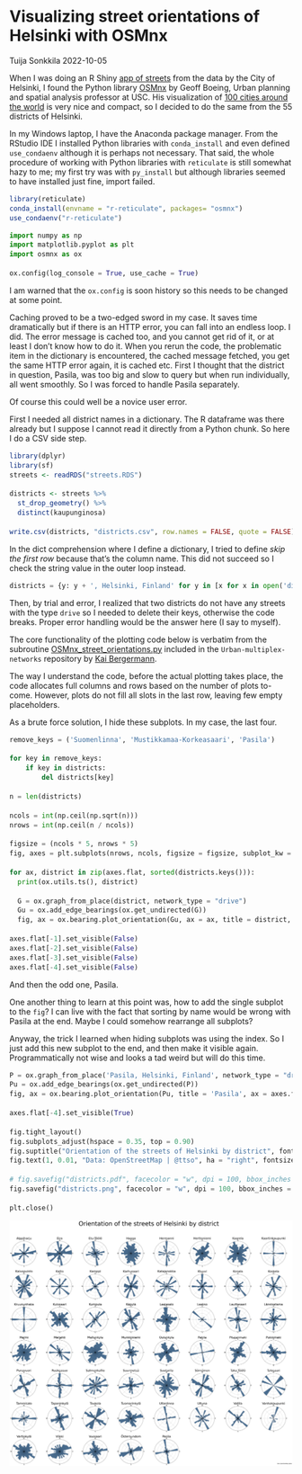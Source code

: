 Visualizing street orientations of Helsinki with OSMnx
================
Tuija Sonkkila
2022-10-05

When I was doing an R Shiny [app of
streets](https://ttso.shinyapps.io/hkidistricts/) from the data by the
City of Helsinki, I found the Python library
[OSMnx](https://github.com/gboeing/osmnx) by Geoff Boeing, Urban
planning and spatial analysis professor at USC. His visualization of
[100 cities around the
world](https://geoffboeing.com/2018/07/city-street-orientations-world/)
is very nice and compact, so I decided to do the same from the 55
districts of Helsinki.

In my Windows laptop, I have the Anaconda package manager. From the
RStudio IDE I installed Python libraries with `conda_install` and even
defined `use_condaenv` although it is perhaps not necessary. That said,
the whole procedure of working with Python libraries with `reticulate`
is still somewhat hazy to me; my first try was with `py_install` but
although libraries seemed to have installed just fine, import failed.

``` r
library(reticulate)
conda_install(envname = "r-reticulate", packages= "osmnx")
use_condaenv("r-reticulate")
```

``` python
import numpy as np
import matplotlib.pyplot as plt
import osmnx as ox

ox.config(log_console = True, use_cache = True)
```

I am warned that the `ox.config` is soon history so this needs to be
changed at some point.

Caching proved to be a two-edged sword in my case. It saves time
dramatically but if there is an HTTP error, you can fall into an endless
loop. I did. The error message is cached too, and you cannot get rid of
it, or at least I don’t know how to do it. When you rerun the code, the
problematic item in the dictionary is encountered, the cached message
fetched, you get the same HTTP error again, it is cached etc. First I
thought that the district in question, Pasila, was too big and slow to
query but when run individually, all went smoothly. So I was forced to
handle Pasila separately.

Of course this could well be a novice user error.

First I needed all district names in a dictionary. The R dataframe was
there already but I suppose I cannot read it directly from a Python
chunk. So here I do a CSV side step.

``` r
library(dplyr)
library(sf)
streets <- readRDS("streets.RDS")

districts <- streets %>% 
  st_drop_geometry() %>% 
  distinct(kaupunginosa) 

write.csv(districts, "districts.csv", row.names = FALSE, quote = FALSE)
```

In the dict comprehension where I define a dictionary, I tried to define
*skip the first row* because that’s the column name. This did not
succeed so I check the string value in the outer loop instead.

``` python
districts = {y: y + ', Helsinki, Finland' for y in [x for x in open('districts.csv').read().split('\n') if x ] if y != "kaupunginosa" }
```

Then, by trial and error, I realized that two districts do not have any
streets with the type `drive` so I needed to delete their keys,
otherwise the code breaks. Proper error handling would be the answer
here (I say to myself).

The core functionality of the plotting code below is verbatim from the
subroutine
[OSMnx_street_orientations.py](https://github.com/KBergermann/Urban-multiplex-networks/blob/2d3225edb50d8a0fab641f847adc8bdbcfc1d686/subroutines/OSMnx_street_orientations.py)
included in the `Urban-multiplex-networks` repository by [Kai
Bergermann](https://github.com/KBergermann).

The way I understand the code, before the actual plotting takes place,
the code allocates full columns and rows based on the number of plots
to-come. However, plots do not fill all slots in the last row, leaving
few empty placeholders.

As a brute force solution, I hide these subplots. In my case, the last
four.

``` python
remove_keys = ('Suomenlinna', 'Mustikkamaa-Korkeasaari', 'Pasila')

for key in remove_keys:
    if key in districts:
        del districts[key]
        
n = len(districts)

ncols = int(np.ceil(np.sqrt(n)))
nrows = int(np.ceil(n / ncols))

figsize = (ncols * 5, nrows * 5)
fig, axes = plt.subplots(nrows, ncols, figsize = figsize, subplot_kw = {"projection": "polar"})

for ax, district in zip(axes.flat, sorted(districts.keys())):
  print(ox.utils.ts(), district)
  
  G = ox.graph_from_place(district, network_type = "drive")
  Gu = ox.add_edge_bearings(ox.get_undirected(G))
  fig, ax = ox.bearing.plot_orientation(Gu, ax = ax, title = district, area = False, title_font = {"family": "sans-serif", "fontsize": 30}, xtick_font = {"family": "sans-serif", "fontsize": 15})

axes.flat[-1].set_visible(False)
axes.flat[-2].set_visible(False)
axes.flat[-3].set_visible(False)
axes.flat[-4].set_visible(False)
```

And then the odd one, Pasila.

One another thing to learn at this point was, how to add the single
subplot to the `fig`? I can live with the fact that sorting by name
would be wrong with Pasila at the end. Maybe I could somehow rearrange
all subplots?

Anyway, the trick I learned when hiding subplots was using the index. So
I just add this new subplot to the end, and then make it visible again.
Programmatically not wise and looks a tad weird but will do this time.

``` python
P = ox.graph_from_place('Pasila, Helsinki, Finland', network_type = "drive")
Pu = ox.add_edge_bearings(ox.get_undirected(P))
fig, ax = ox.bearing.plot_orientation(Pu, title = 'Pasila', ax = axes.flat[-4], area = False, title_font = {"family": "sans-serif", "fontsize": 30}, xtick_font = {"family": "sans-serif", "fontsize": 15})

axes.flat[-4].set_visible(True)

fig.tight_layout()
fig.subplots_adjust(hspace = 0.35, top = 0.90)
fig.suptitle("Orientation of the streets of Helsinki by district", fontsize = 60)
fig.text(1, 0.01, "Data: OpenStreetMap | @ttso", ha = "right", fontsize = 10)

# fig.savefig("districts.pdf", facecolor = "w", dpi = 100, bbox_inches = "tight")
fig.savefig("districts.png", facecolor = "w", dpi = 100, bbox_inches = "tight")

plt.close()
```

![Districts of Helsinki](districts.png)
